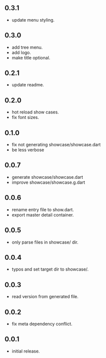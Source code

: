 ## 0.3.1
  - update menu styling.
  
## 0.3.0
  - add tree menu.
  - add logo.
  - make title optional.
  
## 0.2.1
  - update readme.
  
## 0.2.0
  - hot reload show cases.
  - fix font sizes.

## 0.1.0
  - fix not generating showcase/showcase.dart
  - be less verbose

## 0.0.7
  - generate showcase/showcase.dart
  - improve showcase/showcase.g.dart

## 0.0.6
  - rename entry file to show.dart.
  - export master detail container.

## 0.0.5
  -  only parse files in showcase/ dir.

## 0.0.4
  - typos and set target dir to showcase/.

## 0.0.3
  - read version from generated file.

## 0.0.2
  - fix meta dependency conflict.

## 0.0.1
  - initial release.
